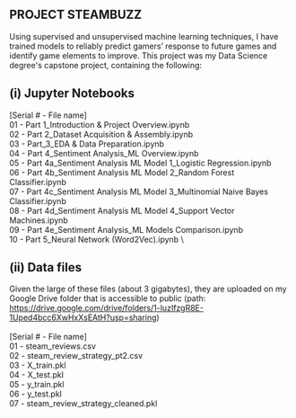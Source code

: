 PROJECT STEAMBUZZ
-----------------
Using supervised and unsupervised machine learning techniques, I have trained models to reliably predict gamers’ response to future games and identify game elements to improve. This project was my Data Science degree's capstone project, containing the following:

(i) Jupyter Notebooks
---------------------
[Serial # - File name] \
01 - Part 1_Introduction & Project Overview.ipynb \
02 - Part 2_Dataset Acquisition & Assembly.ipynb \
03 - Part_3_EDA & Data Preparation.ipynb \
04 - Part 4_Sentiment Analysis_ML Overview.ipynb \
05 - Part 4a_Sentiment Analysis ML Model 1_Logistic Regression.ipynb \
06 - Part 4b_Sentiment Analysis ML Model 2_Random Forest Classifier.ipynb \
07 - Part 4c_Sentiment Analysis ML Model 3_Multinomial Naive Bayes Classifier.ipynb \
08 - Part 4d_Sentiment Analysis ML Model 4_Support Vector Machines.ipynb \
09 - Part 4e_Sentiment Analysis_ML Models Comparison.ipynb \
10 - Part 5_Neural Network (Word2Vec).ipynb \

(ii) Data files
---------------
Given the large of these files (about 3 gigabytes), they are uploaded on my Google Drive folder that is accessible to public (path: https://drive.google.com/drive/folders/1-luzIfzgR8E-1Uped4bcc6XwHxXsEAtH?usp=sharing) \
\
[Serial # - File name] \
01 - steam_reviews.csv \
02 - steam_review_strategy_pt2.csv \
03 - X_train.pkl \
04 - X_test.pkl \
05 - y_train.pkl \
06 - y_test.pkl \
07 - steam_review_strategy_cleaned.pkl
